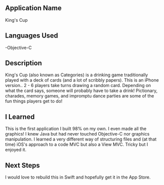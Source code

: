 
## Application Name
King's Cup

## Languages Used
-Objective-C

## Description
King's Cup (also known as Categories) is a drinking game traditionally played with a deck of cards (and a lot of scribbly papers). 
This is an iPhone version.. 
2 - 6 players take turns drawing a random card. Depending on what the card says, someone will probably have to take a drink!
Pictionary, charades, memory games, and impromptu dance parties are some of the fun things players get to do!

## I Learned
This is the first application I built 98% on my own. I even made all the graphics!
I knew Java but had never touched Objective-C nor graphics manipulation.
I learned a very different way of structuring files and (at that time) iOS's approach to a code MVC but also a View MVC.
Tricky but I enjoyed it.

## Next Steps
I would love to rebuild this in Swift and hopefully get it in the App Store.
